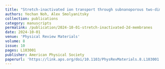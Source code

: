```yaml
---
title: "Stretch-inactivated ion transport through subnanoporous two-dimensional membranes"
authors: Yechan Noh, Alex Smolyanitsky
collection: publications
category: manuscripts
permalink: /publication/2024-10-01-stretch-inactivated-2d-membranes
date: 2024-10-01
venue: 'Physical Review Materials'
volume: 8
issue: 10
pages: L103001
publisher: American Physical Society
paperurl: 'https://link.aps.org/doi/10.1103/PhysRevMaterials.8.L103001'
---
```

